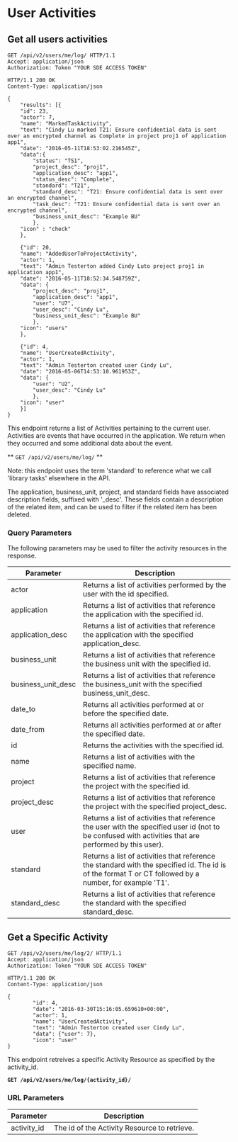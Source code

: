 # User Activities

## Get all users activities

```http
GET /api/v2/users/me/log/ HTTP/1.1
Accept: application/json
Authorization: Token "YOUR SDE ACCESS TOKEN"
```

```http
HTTP/1.1 200 OK
Content-Type: application/json

{
    "results": [{
    "id": 23,
    "actor": 7,
    "name": "MarkedTaskActivity",
    "text": "Cindy Lu marked T21: Ensure confidential data is sent over an encrypted channel as Complete in project proj1 of application app1",
    "date": "2016-05-11T18:53:02.216545Z",
    "data":{
        "status": "TS1",
        "project_desc": "proj1",
        "application_desc": "app1",
        "status_desc": "Complete",
        "standard": "T21",
        "standard_desc": "T21: Ensure confidential data is sent over an encrypted channel",
        "task_desc": "T21: Ensure confidential data is sent over an encrypted channel",
        "business_unit_desc": "Example BU"
        },
    "icon" : "check"
    },

    {"id": 20,
    "name": "AddedUserToProjectActivity",
    "actor": 1,
    "text": "Admin Testerton added Cindy Luto project proj1 in application app1",
    "date": "2016-05-11T18:52:34.548759Z",
    "data": {
        "project_desc": "proj1",
        "application_desc": "app1",
        "user": "U7",
        "user_desc": "Cindy Lu",
        "business_unit_desc": "Example BU"
        },
    "icon": "users"
    },

    {"id": 4,
    "name": "UserCreatedActivity",
    "actor": 1,
    "text": "Admin Testerton created user Cindy Lu",
    "date": "2016-05-06T14:53:10.961953Z",
    "data": {
        "user": "U2",
        "user_desc": "Cindy Lu"
        },
    "icon": "user"
    }]
}
```

This endpoint returns a list of Activities pertaining to the current user.  Activities are events that have occurred in the application. We return when they occurred and some additional data about the event.

** `GET /api/v2/users/me/log/` **

Note: this endpoint uses the term 'standard' to reference what we call 'library tasks' elsewhere in the API.

The application, business_unit, project, and standard fields have associated description fields, suffixed with '_desc'.  These fields contain a description of the related item, and can be used to filter if the related item has been deleted.


### Query Parameters

The following parameters may be used to filter the activity resources in the response.

Parameter        | Description
-----------------|-------------
actor            | Returns a list of activities performed by the user with the id specified.
application      | Returns a list of activities that reference the application with the specified id.
application_desc | Returns a list of activities that reference the application with the specified application_desc.
business_unit    | Returns a list of activities that reference the business unit with the specified id.
business_unit_desc | Returns a list of activities that reference the business_unit with the specified business_unit_desc.
date_to          | Returns all activities performed at or before the specified date.
date_from        | Returns all activities performed at or after the specified date.
id               | Returns the activities with the specified id.
name             | Returns a list of activities with the specified name.
project          | Returns a list of activities that reference the project with the specified id.
project_desc     | Returns a list of activities that reference the project with the specified project_desc.
user             | Returns a list of activities that reference the user with the specified user id (not to be confused with activities that are performed by this user).
standard         | Returns a list of activities that reference the standard with the specified id.  The id is of the format T or CT followed by a number, for example 'T1'.
standard_desc    | Returns a list of activities that reference the standard with the specified standard_desc.







## Get a Specific Activity

```http
GET /api/v2/users/me/log/2/ HTTP/1.1
Accept: application/json
Authorization: Token "YOUR SDE ACCESS TOKEN"
```

```http
HTTP/1.1 200 OK
Content-Type: application/json

{
        "id": 4,
        "date": "2016-03-30T15:16:05.659610+00:00",
        "actor": 1,
        "name": "UserCreatedActivity",
        "text": "Admin Testerton created user Cindy Lu",
        "data": {"user": 7},
        "icon": "user"
}
```

This endpoint retreives a specific Activity Resource as specified by the activity_id.

**`GET /api/v2/users/me/log/{activity_id}/`**

### URL Parameters

Parameter        | Description
---------------- | -----------
activity_id      | The id of the Activity Resource to retrieve.

